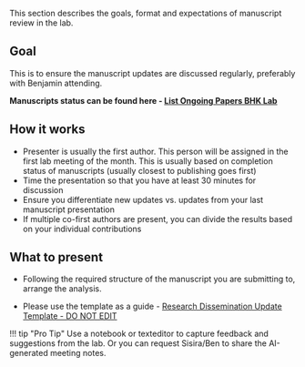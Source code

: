 This section describes the goals, format and expectations of manuscript review in the lab.

## Goal

This is to ensure the manuscript updates are discussed regularly, preferably with Benjamin attending.

**Manuscripts status can be found here - [List Ongoing Papers BHK Lab](https://docs.google.com/spreadsheets/d/1vgoZJ7W-xOMpxllDVn6bcspOpG6yJRzXIH25gdLsk3c/edit?gid=673495392#gid=673495392&fvid=1181041881)**

## How it works

- Presenter is usually the first author. This person will be assigned in the first lab meeting of the month. This is usually based on completion status of manuscripts (usually closest to publishing goes first)
- Time the presentation so that you have at least 30 minutes for discussion
- Ensure you differentiate new updates vs. updates from your last manuscript presentation
- If multiple co-first authors are present, you can divide the results based on your individual contributions

## What to present

* Following the required structure of the manuscript you are submitting to, arrange the analysis. 

* Please use the template as a guide - 
[Research Dissemination Update Template - DO NOT EDIT](https://docs.google.com/presentation/d/1f1IwILV8l8bKktyElq_HRMWAbjf0xj7n2CJvbGBEJYg/edit#slide=id.g2666473ec8e_0_0)

!!! tip "Pro Tip"
    Use a notebook or texteditor to capture feedback and suggestions from the lab. Or you can request Sisira/Ben to share the AI-generated meeting notes.